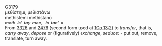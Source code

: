 <body>
  <p>G3179<br>  μεθίστημι, μεθιστάνω  <br> methistēmi  methistanō  <br><i>meth-is‘-tay-mee,</i> <i>-is-tan‘-o </i><br>From <a href="g3326.htm">3326</a> and <a href="g2476.htm">2476</a>  (second form used at <a href="co1013.htm#002">1Co 13:2</a>) to <i>transfer</i>, that is, <i>carry</i> <i>away</i>, <i>depose</i> or (figuratively) <i>exchange</i>, <i>seduce:</i> - put out, remove, translate, turn away.<br></p>
 </body>